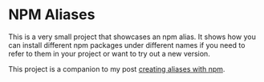 # NPM Aliases

This is a very small project that showcases an npm alias. It shows how you can install different npm packages under different names if you need to refer to them in your project or want to try out a new version.

This project is a companion to my post [creating aliases with npm]().
